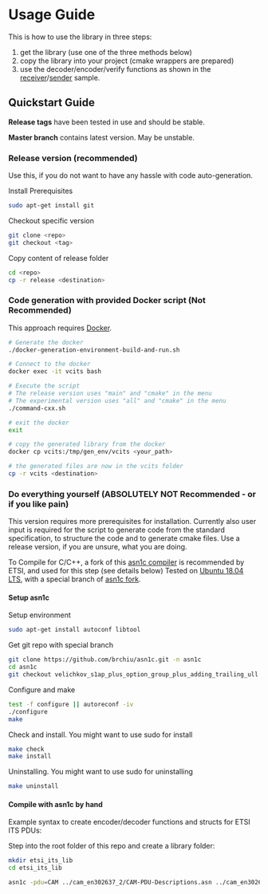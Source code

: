 # Usage Guide
This is how to use the library in three steps:
1. get the library (use one of the three methods below)
2. copy the library into your project (cmake wrappers are prepared)
3. use the decoder/encoder/verify functions as shown in the [receiver](https://github.com/virtual-vehicle/vehicle_captain_routing_receiver_example)/[sender](https://github.com/virtual-vehicle/vehicle_captain_routing_sender_example) sample.

## Quickstart Guide
**Release tags** have been tested in use and should be stable.

**Master branch** contains latest version. May be unstable.

### Release version (recommended)
Use this, if you do not want to have any hassle with code auto-generation.

Install Prerequisites
````bash
sudo apt-get install git

````
Checkout specific version
````bash
git clone <repo>
git checkout <tag>

````
Copy content of release folder
````bash
cd <repo>
cp -r release <destination>

````

### Code generation with provided Docker script (Not Recommended)
This approach requires [Docker](https://www.docker.com/).

```bash
# Generate the docker
./docker-generation-environment-build-and-run.sh

# Connect to the docker
docker exec -it vcits bash

# Execute the script
# The release version uses "main" and "cmake" in the menu
# The experimental version uses "all" and "cmake" in the menu
./command-cxx.sh

# exit the docker
exit

# copy the generated library from the docker
docker cp vcits:/tmp/gen_env/vcits <your_path>

# the generated files are now in the vcits folder
cp -r vcits <destination>
```


### Do everything yourself (ABSOLUTELY NOT Recommended - or if you like pain)
This version requires more prerequisites for installation. Currently also user input is required for the script to generate code from the standard specification, to structure the code and to generate cmake files. Use a release version, if you are unsure, what you are doing.


To Compile for C/C++, a fork of this [asn1c compiler](https://github.com/vlm/asn1c) is recommended by ETSI, and used for this step (see details below)
Tested on [Ubuntu 18.04 LTS](https://releases.ubuntu.com/18.04/), with a special branch of [asn1c fork](https://github.com/brchiu/asn1c.git).

#### Setup asn1c
Setup environment
```bash
sudo apt-get install autoconf libtool
```
Get git repo with special branch
```bash
git clone https://github.com/brchiu/asn1c.git -n asn1c
cd asn1c
git checkout velichkov_s1ap_plus_option_group_plus_adding_trailing_ull
```
Configure and make
```bash
test -f configure || autoreconf -iv
./configure
make
```
Check and install. You might want to use sudo for install
```bash
make check
make install
```
Uninstalling. You might want to use sudo for uninstalling
```bash
make uninstall
```

#### Compile with asn1c by hand
Example syntax to create encoder/decoder functions and structs for ETSI ITS PDUs:

Step into the root folder of this repo and create a library folder:
```bash
mkdir etsi_its_lib
cd etsi_its_lib
```
```bash
asn1c -pdu=CAM ../cam_en302637_2/CAM-PDU-Descriptions.asn ../cam_en302637_2/cdd/ITS-Container.asn
```
